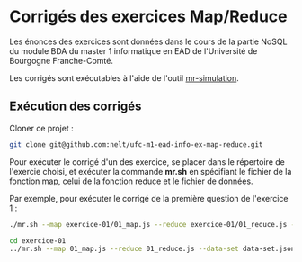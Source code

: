 # Corrigés des exercices Map/Reduce

Les énonces des exercices sont données dans le cours de la partie NoSQL du module BDA du master 1 informatique en EAD de l'Université de Bourgogne Franche-Comté.

Les corrigés sont exécutables à l'aide de l'outil [mr-simulation](https://github.com/nelt/mr-simulation). 

## Exécution des corrigés

Cloner ce projet :
```bash
git clone git@github.com:nelt/ufc-m1-ead-info-ex-map-reduce.git
```

Pour exécuter le corrigé d'un des exercice, se placer dans le répertoire de l'exercie choisi, et exécuter la commande **mr.sh** en spécifiant le fichier de la fonction map, celui de la fonction reduce et le fichier de données.

Par exemple, pour exécuter le corrigé de la première question de l'exercice 1 :

```bash
./mr.sh --map exercice-01/01_map.js --reduce exercice-01/01_reduce.js --data-set exercice-01/data-set.json
```

```bash
cd exercice-01
../mr.sh --map 01_map.js --reduce 01_reduce.js --data-set data-set.json
```
